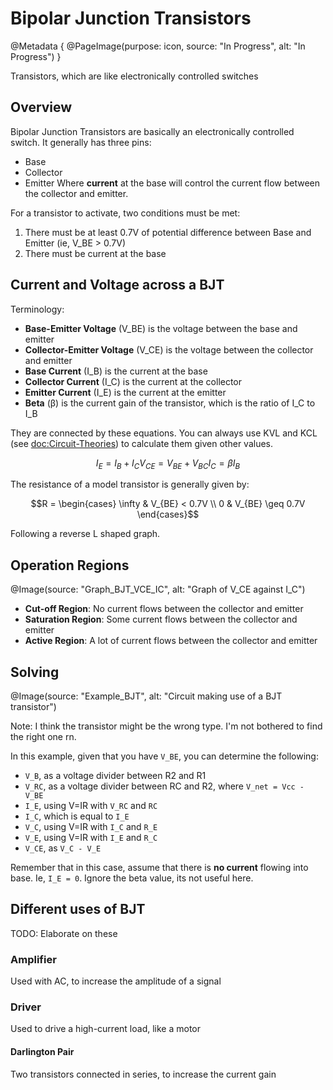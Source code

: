 # Bipolar Junction Transistors

@Metadata {
    @PageImage(purpose: icon, source: "In Progress", alt: "In Progress")
}

Transistors, which are like electronically controlled switches

## Overview
Bipolar Junction Transistors are basically an electronically controlled switch. It generally has three pins:
- Base
- Collector
- Emitter
Where **current** at the base will control the current flow between the collector and emitter.

For a transistor to activate, two conditions must be met:
1. There must be at least 0.7V of potential difference between Base and Emitter (ie, V_BE > 0.7V)
2. There must be current at the base

## Current and Voltage across a BJT

Terminology:
- **Base-Emitter Voltage** (V_BE) is the voltage between the base and emitter
- **Collector-Emitter Voltage** (V_CE) is the voltage between the collector and emitter
- **Base Current** (I_B) is the current at the base
- **Collector Current** (I_C) is the current at the collector
- **Emitter Current** (I_E) is the current at the emitter
- **Beta** (β) is the current gain of the transistor, which is the ratio of I_C to I_B

They are connected by these equations. You can always use KVL and KCL (see <doc:Circuit-Theories>) to calculate
them given other values.
```math
I_E = I_B + I_C

V_{CE} = V_{BE} + V_{BC}

I_C = \beta I_B
```

The resistance of a model transistor is generally given by:
```math
R = \begin{cases} \infty & V_{BE} < 0.7V \\ 0 & V_{BE} \geq 0.7V \end{cases}
```

Following a reverse L shaped graph.

## Operation Regions

@Image(source: "Graph_BJT_VCE_IC", alt: "Graph of V_CE against I_C")

- **Cut-off Region**: No current flows between the collector and emitter
- **Saturation Region**: Some current flows between the collector and emitter
- **Active Region**: A lot of current flows between the collector and emitter

## Solving
@Image(source: "Example_BJT", alt: "Circuit making use of a BJT transistor")

Note: I think the transistor might be the wrong type. I'm not bothered to find the right one rn.

In this example, given that you have `V_BE`, you can determine the following:
- `V_B`, as a voltage divider between R2 and R1
- `V_RC`, as a voltage divider between RC and R2, where `V_net = Vcc - V_BE`
- `I_E`, using V=IR with `V_RC` and `RC`
- `I_C`, which is equal to `I_E`
- `V_C`, using V=IR with `I_C` and `R_E`
- `V_E`, using V=IR with `I_E` and `R_C`
- `V_CE`, as `V_C - V_E`

Remember that in this case, assume that there is **no current** flowing into base. Ie, `I_E = 0`.
Ignore the beta value, its not useful here.

## Different uses of BJT
TODO: Elaborate on these

### Amplifier
Used with AC, to increase the amplitude of a signal

### Driver
Used to drive a high-current load, like a motor

#### Darlington Pair
Two transistors connected in series, to increase the current gain